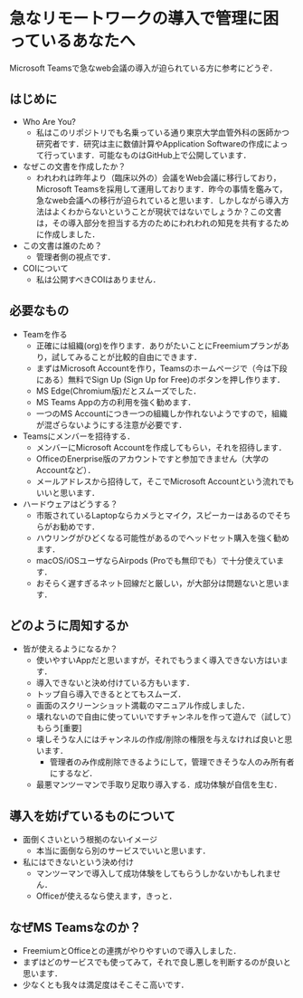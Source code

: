 # 急なリモートワークの導入で管理に困っているあなたへ
Microsoft Teamsで急なweb会議の導入が迫られている方に参考にどうぞ．
## はじめに
- Who Are You?
  - 私はこのリポジトリでも名乗っている通り東京大学血管外科の医師かつ研究者です．研究は主に数値計算やApplication Softwareの作成によって行っています．可能なものはGitHub上で公開しています．
- なぜこの文書を作成したか？
  - われわれは昨年より（臨床以外の）会議をWeb会議に移行しており，Microsoft Teamsを採用して運用しております．昨今の事情を鑑みて，急なweb会議への移行が迫られていると思います．しかしながら導入方法はよくわからないということが現状ではないでしょうか？この文書は，その導入部分を担当する方のためにわれわれの知見を共有するために作成しました．
- この文書は誰のため？
  - 管理者側の視点です．
- COIについて
  - 私は公開すべきCOIはありません．
## 必要なもの
- Teamを作る
  - 正確には組織(org)を作ります．ありがたいことにFreemiumプランがあり，試してみることが比較的自由にできます．
  - まずはMicrosoft Accountを作り，Teamsのホームページで（今は下段にある）無料でSign Up (Sign Up for Free)のボタンを押し作ります．
  - MS Edge(Chromium版)だとスムーズでした．
  - MS Teams Appの方の利用を強く勧めます．
  - 一つのMS Accountにつき一つの組織しか作れないようですので，組織が混ざらないようにする注意が必要です．
- Teamsにメンバーを招待する．
  - メンバーにMicrosoft Accountを作成してもらい，それを招待します．
  - OfficeのEnerprise版のアカウントですと参加できません（大学のAccountなど）．
  - メールアドレスから招待して，そこでMicrosoft Accountという流れでもいいと思います．
- ハードウェアはどうする？
  - 市販されているLaptopならカメラとマイク，スピーカーはあるのでそちらがお勧めです．
  - ハウリングがひどくなる可能性があるのでヘッドセット購入を強く勧めます．
  - macOS/iOSユーザならAirpods (Proでも無印でも）で十分使えています．
  - おそらく遅すぎるネット回線だと厳しい，が大部分は問題ないと思います．
## どのように周知するか
- 皆が使えるようになるか？
  - 使いやすいAppだと思いますが，それでもうまく導入できない方はいます．
  - 導入できないと決め付けている方もいます．
  - トップ自ら導入できるととてもスムーズ．
  - 画面のスクリーンショット満載のマニュアル作成しました．
  - 壊れないので自由に使っていいですチャンネルを作って遊んで（試して）もらう[重要]
  - 壊しそうな人にはチャンネルの作成/削除の権限を与えなければ良いと思います．
    - 管理者のみ作成削除できるようにして，管理できそうな人のみ所有者にするなど．
  - 最悪マンツーマンで手取り足取り導入する．成功体験が自信を生む．
## 導入を妨げているものについて
- 面倒くさいという根拠のないイメージ
  - 本当に面倒なら別のサービスでいいと思います．
- 私にはできないという決め付け
  - マンツーマンで導入して成功体験をしてもらうしかないかもしれません．
  - Officeが使えるなら使えます，きっと．
## なぜMS Teamsなのか？
- FreemiumとOfficeとの連携がやりやすいので導入しました．
- まずはどのサービスでも使ってみて，それで良し悪しを判断するのが良いと思います．
- 少なくとも我々は満足度はそこそこ高いです．
